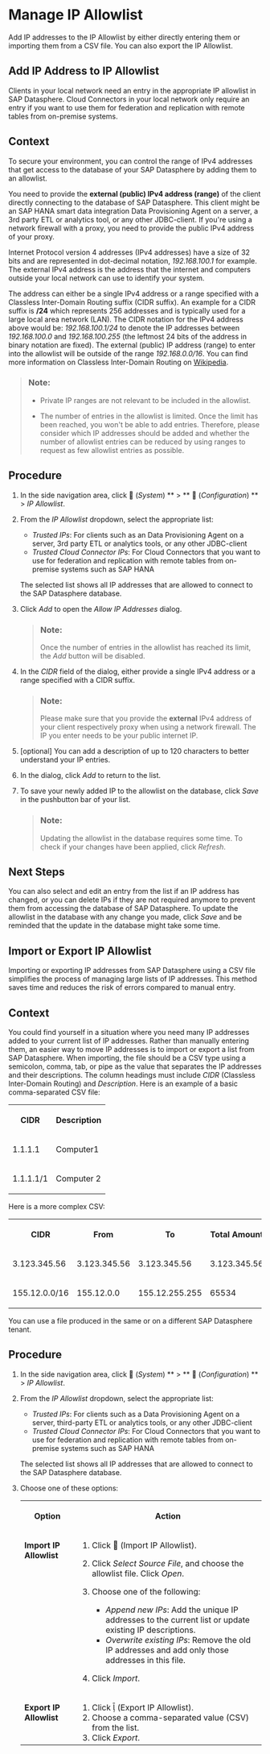 <!-- loioa3c214514ef94e899459f68f4c1e2a23 -->

<link rel="stylesheet" type="text/css" href="../css/sap-icons.css"/>

# Manage IP Allowlist

Add IP addresses to the IP Allowlist by either directly entering them or importing them from a CSV file. You can also export the IP Allowlist.

<a name="task_i41_kqg_zdc"/>

<!-- task\_i41\_kqg\_zdc -->

## Add IP Address to IP Allowlist

Clients in your local network need an entry in the appropriate IP allowlist in SAP Datasphere. Cloud Connectors in your local network only require an entry if you want to use them for federation and replication with remote tables from on-premise systems.



<a name="task_i41_kqg_zdc__context_ftc_qsx_clb"/>

## Context

To secure your environment, you can control the range of IPv4 addresses that get access to the database of your SAP Datasphere by adding them to an allowlist.

You need to provide the **external \(public\) IPv4 address \(range\)** of the client directly connecting to the database of SAP Datasphere. This client might be an SAP HANA smart data integration Data Provisioning Agent on a server, a 3rd party ETL or analytics tool, or any other JDBC-client. If you're using a network firewall with a proxy, you need to provide the public IPv4 address of your proxy.

Internet Protocol version 4 addresses \(IPv4 addresses\) have a size of 32 bits and are represented in dot-decimal notation, *192.168.100.1* for example. The external IPv4 address is the address that the internet and computers outside your local network can use to identify your system.

The address can either be a single IPv4 address or a range specified with a Classless Inter-Domain Routing suffix \(CIDR suffix\). An example for a CIDR suffix is **/24** which represents 256 addresses and is typically used for a large local area network \(LAN\). The CIDR notation for the IPv4 address above would be: *192.168.100.1/24* to denote the IP addresses between *192.168.100.0* and *192.168.100.255* \(the leftmost 24 bits of the address in binary notation are fixed\). The external \(public\) IP address \(range\) to enter into the allowlist will be outside of the range *192.168.0.0/16*. You can find more information on Classless Inter-Domain Routing on [Wikipedia](https://en.wikipedia.org/wiki/Classless_Inter-Domain_Routing).

> ### Note:  
> -   Private IP ranges are not relevant to be included in the allowlist.
> 
> -   The number of entries in the allowlist is limited. Once the limit has been reached, you won't be able to add entries. Therefore, please consider which IP addresses should be added and whether the number of allowlist entries can be reduced by using ranges to request as few allowlist entries as possible.



<a name="task_i41_kqg_zdc__steps_b5t_nqg_zdc"/>

## Procedure

1.  In the side navigation area, click <span class="FPA-icons-V3"></span> \(*System*\) ** \> ** :wrench: \(*Configuration*\) ** \> *IP Allowlist*.

2.  From the *IP Allowlist* dropdown, select the appropriate list:

    -   *Trusted IPs*: For clients such as an Data Provisioning Agent on a server, 3rd party ETL or analytics tools, or any other JDBC-client
    -   *Trusted Cloud Connector IPs*: For Cloud Connectors that you want to use for federation and replication with remote tables from on-premise systems such as SAP HANA

    The selected list shows all IP addresses that are allowed to connect to the SAP Datasphere database.

3.  Click *Add* to open the *Allow IP Addresses* dialog.

    > ### Note:  
    > Once the number of entries in the allowlist has reached its limit, the *Add* button will be disabled.

4.  In the *CIDR* field of the dialog, either provide a single IPv4 address or a range specified with a CIDR suffix.

    > ### Note:  
    > Please make sure that you provide the **external** IPv4 address of your client respectively proxy when using a network firewall. The IP you enter needs to be your public internet IP.

5.  \[optional\] You can add a description of up to 120 characters to better understand your IP entries.

6.  In the dialog, click *Add* to return to the list.

7.  To save your newly added IP to the allowlist on the database, click *Save* in the pushbutton bar of your list.

    > ### Note:  
    > Updating the allowlist in the database requires some time. To check if your changes have been applied, click *Refresh*.




<a name="task_i41_kqg_zdc__postreq_nsp_xz4_smb"/>

## Next Steps

You can also select and edit an entry from the list if an IP address has changed, or you can delete IPs if they are not required anymore to prevent them from accessing the database of SAP Datasphere. To update the allowlist in the database with any change you made, click *Save* and be reminded that the update in the database might take some time.

<a name="task_yss_tpg_zdc"/>

<!-- task\_yss\_tpg\_zdc -->

## Import or Export IP Allowlist

Importing or exporting IP addresses from SAP Datasphere using a CSV file simplifies the process of managing large lists of IP addresses. This method saves time and reduces the risk of errors compared to manual entry.



<a name="task_yss_tpg_zdc__context_ajh_ypg_zdc"/>

## Context

You could find yourself in a situation where you need many IP addresses added to your current list of IP addresses. Rather than manually entering them, an easier way to move IP addresses is to import or export a list from SAP Datasphere. When importing, the file should be a CSV type using a semicolon, comma, tab, or pipe as the value that separates the IP addresses and their descriptions. The column headings must include *CIDR* \(Classless Inter-Domain Routing\) and *Description*. Here is an example of a basic comma-separated CSV file:


<table>
<tr>
<th valign="top">

CIDR

</th>
<th valign="top">

Description

</th>
</tr>
<tr>
<td valign="top">

1.1.1.1

</td>
<td valign="top">

Computer1

</td>
</tr>
<tr>
<td valign="top">

1.1.1.1/1

</td>
<td valign="top">

Computer 2

</td>
</tr>
</table>

Here is a more complex CSV:


<table>
<tr>
<th valign="top">

CIDR

</th>
<th valign="top">

From

</th>
<th valign="top">

To

</th>
<th valign="top">

Total Amount

</th>
<th valign="top">

Description

</th>
</tr>
<tr>
<td valign="top">

3.123.345.56

</td>
<td valign="top">

3.123.345.56

</td>
<td valign="top">

3.123.345.56

</td>
<td valign="top">

3.123.345.56

</td>
<td valign="top">

Computer 1

</td>
</tr>
<tr>
<td valign="top">

155.12.0.0/16

</td>
<td valign="top">

155.12.0.0

</td>
<td valign="top">

155.12.255.255

</td>
<td valign="top">

65534

</td>
<td valign="top">

Range 1

</td>
</tr>
</table>

You can use a file produced in the same or on a different SAP Datasphere tenant.



<a name="task_yss_tpg_zdc__steps_bjh_ypg_zdc"/>

## Procedure

1.  In the side navigation area, click <span class="FPA-icons-V3"></span> \(*System*\) ** \> ** :wrench: \(*Configuration*\) ** \> *IP Allowlist*.

2.  From the *IP Allowlist* dropdown, select the appropriate list:

    -   *Trusted IPs*: For clients such as a Data Provisioning Agent on a server, third-party ETL or analytics tools, or any other JDBC-client
    -   *Trusted Cloud Connector IPs*: For Cloud Connectors that you want to use for federation and replication with remote tables from on-premise systems such as SAP HANA

    The selected list shows all IP addresses that are allowed to connect to the SAP Datasphere database.

3.  Choose one of these options:


    <table>
    <tr>
    <th valign="top">

    Option
    
    </th>
    <th valign="top">

    Action
    
    </th>
    </tr>
    <tr>
    <td valign="top">
    
    **Import IP Allowlist**
    
    </td>
    <td valign="top">
    
    1.  Click <span class="SAP-icons-V5"></span> \(Import IP Allowlist\).
    2.  Click *Select Source File*, and choose the allowlist file. Click *Open*.
    3.  Choose one of the following:
        -   *Append new IPs*: Add the unique IP addresses to the current list or update existing IP descriptions.
        -   *Overwrite existing IPs*: Remove the old IP addresses and add only those addresses in this file.

    4.  Click *Import*.


    
    </td>
    </tr>
    <tr>
    <td valign="top">
    
    **Export IP Allowlist**
    
    </td>
    <td valign="top">
    
    1.  Click <span class="SAP-icons-V5"></span> \(Export IP Allowlist\).
    2.  Choose a comma-separated value \(CSV\) from the list.
    3.  Click *Export*.


    
    </td>
    </tr>
    </table>
    

